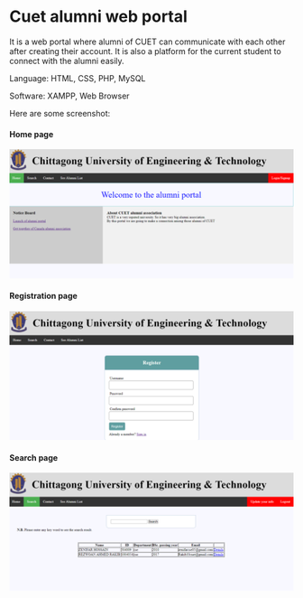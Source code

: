 # Cuet alumni web portal

It is a web portal where alumni of CUET can communicate with each other after creating their account. It is also a platform for the current student to connect with the alumni easily.

Language: HTML, CSS, PHP, MySQL

Software: XAMPP, Web Browser

Here are some screenshot:   
   
   
#### Home page
![homepage](https://github.com/pranxol/Cuet_alumni_web_portal/blob/main/screenshot/home.PNG)      
  
   
   
#### Registration page
![registrarion](https://github.com/pranxol/Cuet_alumni_web_portal/blob/main/screenshot/register.PNG)      
  
   
   
#### Search page
![search](https://github.com/pranxol/Cuet_alumni_web_portal/blob/main/screenshot/search.PNG)   
